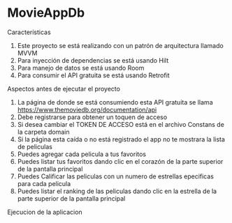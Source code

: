 # MovieAppDb

Características

1. Este proyecto se está realizando con un patrón de arquitectura llamado MVVM
2. Para inyección de dependencias se está usando Hilt
3. Para manejo de datos se está usando Room
4. Para consumir el API gratuita se está usando Retrofit

Aspectos antes de ejecutar el proyecto

1. La página de donde se está consumiendo esta API gratuita se llama https://www.themoviedb.org/documentation/api
2. Debe registrarse para obtener un toquen de acceso
3. Si desea cambiar el TOKEN DE ACCESO está en el archivo Constans de la carpeta domain
4. Si la página esta caída o no está registrado el app no te mostrara la lista de peliculas
5. Puedes agregar cada pelicula a tus favoritos
6. Puedes listar tus favoritos dando clic en el corazón de la parte superior de la pantalla principal
7. Puedes Calificar las peliculas con un numero de estrellas epecificas para cada pelicula
8. Puedes listar el ranking de las peliculas dando clic en la estrella de la parte superior de la pantalla principal

Ejecucion de la aplicacion
